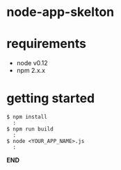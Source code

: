 node-app-skelton
================

# requirements

- node v0.12
- npm  2.x.x

# getting started

```console
$ npm install
  :
$ npm run build
  :
$ node <YOUR_APP_NAME>.js
  :
```

__END__
